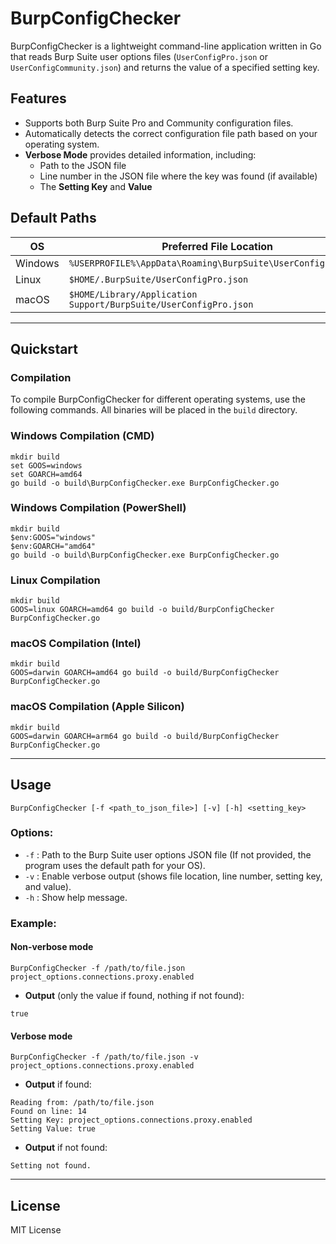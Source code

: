 # BurpConfigChecker

BurpConfigChecker is a lightweight command-line application written in Go that reads Burp Suite user options files (`UserConfigPro.json` or `UserConfigCommunity.json`) and returns the value of a specified setting key.

## Features
- Supports both Burp Suite Pro and Community configuration files.
- Automatically detects the correct configuration file path based on your operating system.
- **Verbose Mode** provides detailed information, including:
  - Path to the JSON file
  - Line number in the JSON file where the key was found (if available)
  - The **Setting Key** and **Value**
  
## Default Paths
| OS      | Preferred File Location                        | Fallback Location                                   |
|---------|------------------------------------------------|---------------------------------------------------|
| Windows | `%USERPROFILE%\AppData\Roaming\BurpSuite\UserConfigPro.json` | `%USERPROFILE%\AppData\Roaming\BurpSuite\UserConfigCommunity.json` |
| Linux   | `$HOME/.BurpSuite/UserConfigPro.json`     | `$HOME/.BurpSuite/UserConfigCommunity.json`  |
| macOS   | `$HOME/Library/Application Support/BurpSuite/UserConfigPro.json` | `$HOME/Library/Application Support/BurpSuite/UserConfigCommunity.json` |

---

## Quickstart
### Compilation
To compile BurpConfigChecker for different operating systems, use the following commands. All binaries will be placed in the `build` directory.

### Windows Compilation (CMD)
```
mkdir build
set GOOS=windows
set GOARCH=amd64
go build -o build\BurpConfigChecker.exe BurpConfigChecker.go
```

### Windows Compilation (PowerShell)
```
mkdir build
$env:GOOS="windows"
$env:GOARCH="amd64"
go build -o build\BurpConfigChecker.exe BurpConfigChecker.go
```

### Linux Compilation
```
mkdir build
GOOS=linux GOARCH=amd64 go build -o build/BurpConfigChecker BurpConfigChecker.go
```

### macOS Compilation (Intel)
```
mkdir build
GOOS=darwin GOARCH=amd64 go build -o build/BurpConfigChecker BurpConfigChecker.go
```

### macOS Compilation (Apple Silicon)
```
mkdir build
GOOS=darwin GOARCH=arm64 go build -o build/BurpConfigChecker BurpConfigChecker.go
```

---

## Usage
```
BurpConfigChecker [-f <path_to_json_file>] [-v] [-h] <setting_key>
```

### Options:
- `-f` : Path to the Burp Suite user options JSON file (If not provided, the program uses the default path for your OS).
- `-v` : Enable verbose output (shows file location, line number, setting key, and value).
- `-h` : Show help message.

### Example:
#### Non-verbose mode
```
BurpConfigChecker -f /path/to/file.json project_options.connections.proxy.enabled
```
- **Output** (only the value if found, nothing if not found):
```
true
```

#### Verbose mode
```
BurpConfigChecker -f /path/to/file.json -v project_options.connections.proxy.enabled
```
- **Output** if found:
```
Reading from: /path/to/file.json
Found on line: 14
Setting Key: project_options.connections.proxy.enabled
Setting Value: true
```
- **Output** if not found:
```
Setting not found.
```

---

## License
MIT License
